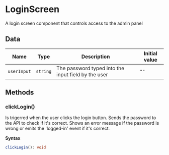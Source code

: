 # LoginScreen

A login screen component that controls access to the admin panel

## Data

| Name        | Type     | Description                                         | Initial value |
| ----------- | -------- | --------------------------------------------------- | ------------- |
| `userInput` | `string` | The password typed into the input field by the user | `""`          |

## Methods

### clickLogin()

Is trigerred when the user clicks the login button.
Sends the password to the API to check if it's correct.
Shows an error message if the password is wrong or emits the 'logged-in' event
if it's correct.

**Syntax**

```typescript
clickLogin(): void
```

